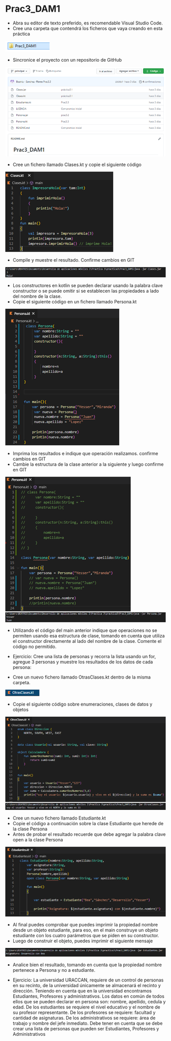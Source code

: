 # Prac3_DAM1
* Abra su editor de texto preferido, es recomendable Visual Studio Code.
* Cree una carpeta que contendrá los ficheros que vaya creando en esta práctica
<img src="Medios\1.png"/>

* Sincronice el proyecto con un repositorio de GitHub
<img src="Medios\2.png"/>

* Cree un fichero llamado Clases.kt y copie el siguiente código
<img src="Medios\3.png"/>

* Compile y muestre el resultado. Confirme cambios en GIT
<img src="Medios\4.png"/>

* Los constructores en kotlin se pueden declarar usando la palabra clave constructor o se puede omitir si se establecen las propiedades a lado del nombre de la clase.
* Copie el siguiente código en un fichero llamado Persona.kt
<img src="Medios\5.1.png"/>

* Imprima los resultados e indique que operación realizamos. confirme cambios en GIT
* Cambie la estructura de la clase anterior a la siguiente y luego confirme en GIT
<img src="Medios\6.png"/>
<img src="Medios\7.png"/>

* Utilizando el código del main anterior indique que operaciones no se permiten usando esa estructura de clase, tomando en cuenta que utiliza el constructor directamente al lado del nombre de la clase. Comente el código no permitido.

* Ejercicio: Cree una lista de personas y recorra la lista usando un for, agregue 3 personas y muestre los resultados de los datos de cada persona:

* Cree un nuevo fichero llamado OtrasClases.kt dentro de la misma carpeta.
<img src="Medios\8.png"/>

* Copie el siguiente código sobre enumeraciones, clases de datos y objetos
<img src="Medios\9.png"/>
<img src="Medios\10.png"/>

* Cree un nuevo fichero llamado Estudiante.kt
* Copie el código a continuación sobre la clase Estudiante que herede de la clase Persona
* Antes de probar el resultado recuerde que debe agregar la palabra clave open a la clase Persona
<img src="Medios\11.png"/>

* Al final puedes comprobar que puedes imprimir la propiedad nombre desde un objeto estudiante, para eso, en el main construye un objeto estudiante con los cuatro parámetros que se piden en su constructor.
* Luego de construir el objeto, puedes imprimir el siguiente mensaje
<img src="Medios\12.png"/>

* Analice bien el resultado, tomando en cuenta que la propiedad nombre pertenece a Persona y no a estudiante.

* Ejercicio: La universidad URACCAN, requiere de un control de personas en su recinto, de la universidad únicamente se almacenará el recinto y dirección. Teniendo en cuenta que en la universidad encontramos Estudiantes, Profesores y administrativos. Los datos en común de todos ellos que se pueden declarar en persona son: nombre, apellido, cedula y edad. De los estudiantes se requiere el nivel educativo y el nombre de su profesor representante. De los profesores se requiere: facultad y cantidad de asignaturas. De los administrativos se requiere: área de trabajo y nombre del jefe inmediato. Debe tener en cuenta que se debe crear una lista de personas que pueden ser Estudiantes, Profesores y Administrativos
